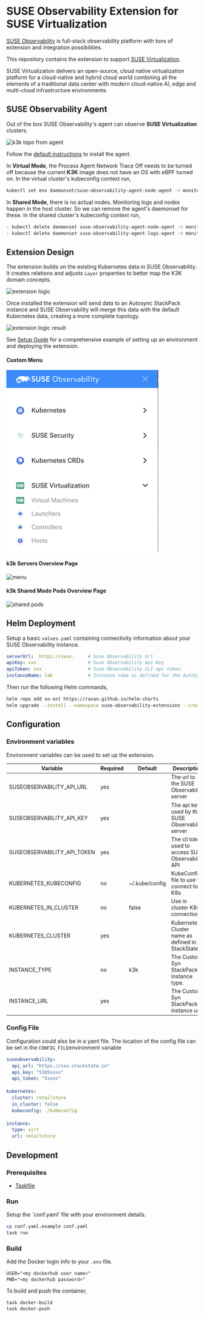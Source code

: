 # SUSE Observability Extension for SUSE Virtualization

[SUSE Observability](https://www.suse.com/solutions/observability/) is full-stack observability platform with tons of 
extension and integration possibilities.

This repository contains the extension to support [SUSE Virtualization](https://www.suse.com/products/rancher/virtualization/).

SUSE Virtualization delivers an open-source, cloud native virtualization platform for a cloud-native and hybrid 
cloud world combining all the elements of a traditional data center with modern cloud-native AI, edge and multi-cloud
infrastructure environments.

## SUSE Observability Agent 

Out of the box SUSE Observability's agent can observe **SUSE Virtualization** clusters.

![k3k topo from agent](./setup/img/topo_with_agents.png)

Follow the [default instructions](https://docs.stackstate.com/get-started/k8s-suse-rancher-prime#installing-the-suse-observability-agent)
to install the agent. 

In **Virtual Mode**, the Process Agent Network Trace Off needs to be turned off because the current **K3K** image
does not have an OS with eBPF turned on. In the virtual cluster's kubeconfig context run,

```bash
kubectl set env daemonset/suse-observability-agent-node-agent -n monitoring STS_NETWORK_TRACING_ENABLED=false
```
In **Shared Mode**, there is no actual nodes. Monitoring logs and nodes happen in the host cluster. So we can remove
the agent's daemonset for these. In the shared cluster's kubeconfig context run,

```bash
- kubectl delete daemonset suse-observability-agent-node-agent -n monitoring 
- kubectl delete daemonset suse-observability-agent-logs-agent -n monitoring
```

## Extension Design

The extension builds on the existing Kubernetes data in SUSE Observability. It creates relations and adjusts `Layer` 
properties to better map the K3K domain concepts.

![extension logic](./setup/img/extension_logic.png)

Once installed the extension will send data to an Autosync StackPack instance and SUSE Observability will merge
this data with the default Kubernetes data, creating a more complete topology.

![extension logic result](./setup/img/extension_logic_result.png)


See [Setup Guide](./setup/README.MD) for a comprehensive example of setting up an environment and deploying
the extension.

#### Custom Menu

![menu](./setup/img/menu.png)

#### k3k Servers Overview Page

![menu](./setup/img/servers.png)

#### k3k Shared Mode Pods Overview Page

![shared pods](./setup/img/shared_pods.png)

## Helm Deployment

Setup a basic `values.yaml` containing connectivity information about your SUSE Observability instance.

```yaml
serverUrl:  https://xxxx.     # Suse Observability Url
apiKey: xxx                   # Suse Observability Api Key
apiToken: xxx                 # Suse Observability CLI api token.
instanceName: lab             # Instance name as defined for the AutoSync StackPack instance in Suse Observability
```

Then run the following Helm commands,

```bash
helm repo add so-ext https://ravan.github.io/helm-charts
helm upgrade --install --namespace suse-observability-extensions --create-namespace -f values.yaml so-k3k suse-observability-addons/so-k3k                            

```

## Configuration

### Environment variables

Environment variables can be used to set up the extension.

| Variable                      | Required | Default        | Description                                         |
|-------------------------------|----------|----------------|-----------------------------------------------------|
| SUSEOBSERVABILITY_API_URL     | yes      |                | The url to the SUSE Observability server            |
| SUSEOBSERVABILITY_API_KEY     | yes      |                | The api key used by the SUSE Observability server   |
| SUSEOBSERVABILITY_API_TOKEN   | yes      |                | The cli token used to access SUSE Observability API |
| KUBERNETES_KUBECONFIG         | no       | ~/.kube/config | KubeConfig file to use to connect to K8s            |
| KUBERNETES_IN_CLUSTER         | no       | false          | Use in cluster K8s connection                       |
| KUBERNETES_CLUSTER            | yes      |                | Kubernetes Cluster name as defined in StackState    |
| INSTANCE_TYPE                 | no       | k3k            | The Custom Syn StackPack instance type.             |
| INSTANCE_URL                  | yes      |                | The Custom Syn StackPack instance url               |


### Config File

Configuration could also be in a yaml file.
The location of the config file can be set in the `CONFIG_FILE`environment variable

```yaml
suseobservability:
  api_url: "https://xxx.stackstate.io"
  api_key: "5385xxxx"
  api_token: "5xxxx"
  
kubernetes:
  cluster: retailstore
  in_cluster: false
  kubeconfig: ./kubeconfig
  
instance:
  type: virt
  url: retailstore

```



## Development

### Prerequisites

- [Taskfile](https://taskfile.dev/installation/)


### Run

Setup the `conf.yaml' file with your environment details.

```bash
cp conf.yaml.example conf.yaml
task run
```

### Build

Add the Docker login info to your `.env` file.

```
USER="<my dockerhub user name>"
PWD="<my dockerhub password>"
```

To build and push the container, 

```shell
task docker-build
task docker-push
```

